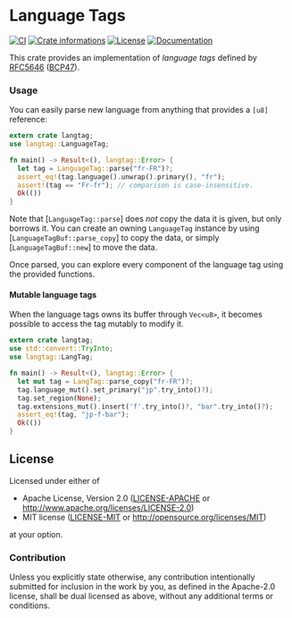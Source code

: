 # Language Tags

[![CI](https://github.com/timothee-haudebourg/langtag/workflows/CI/badge.svg)](https://github.com/timothee-haudebourg/langtag/actions)
[![Crate informations](https://img.shields.io/crates/v/langtag.svg?style=flat-square)](https://crates.io/crates/langtag)
[![License](https://img.shields.io/crates/l/langtag.svg?style=flat-square)](https://github.com/timothee-haudebourg/langtag#license)
[![Documentation](https://img.shields.io/badge/docs-latest-blue.svg?style=flat-square)](https://docs.rs/langtag)

This crate provides an implementation of *language tags* defined by
[RFC5646](https://tools.ietf.org/html/rfc5646) ([BCP47](https://tools.ietf.org/html/bcp47)).

### Usage

You can easily parse new language from anything that provides a `[u8]` reference:
```rust
extern crate langtag;
use langtag::LanguageTag;

fn main() -> Result<(), langtag::Error> {
  let tag = LanguageTag::parse("fr-FR")?;
  assert_eq!(tag.language().unwrap().primary(), "fr");
  assert!(tag == "Fr-fr"); // comparison is case-insensitive.
  Ok(())
}
```

Note that [`LanguageTag::parse`] does *not* copy the data it is given,
but only borrows it.
You can create an owning `LanguageTag` instance by using
[`LanguageTagBuf::parse_copy`] to copy the data,
or simply [`LanguageTagBuf::new`] to move the data.

Once parsed, you can explore every component of the language tag using the provided functions.

#### Mutable language tags

When the language tags owns its buffer through `Vec<u8>`,
it becomes possible to access the tag mutably to modify it.
```rust
extern crate langtag;
use std::convert::TryInto;
use langtag::LangTag;

fn main() -> Result<(), langtag::Error> {
  let mut tag = LangTag::parse_copy("fr-FR")?;
  tag.language_mut().set_primary("jp".try_into()?);
  tag.set_region(None);
  tag.extensions_mut().insert('f'.try_into()?, "bar".try_into()?);
  assert_eq!(tag, "jp-f-bar");
  Ok(())
}
```

## License

Licensed under either of

 * Apache License, Version 2.0 ([LICENSE-APACHE](LICENSE-APACHE) or http://www.apache.org/licenses/LICENSE-2.0)
 * MIT license ([LICENSE-MIT](LICENSE-MIT) or http://opensource.org/licenses/MIT)

at your option.

### Contribution

Unless you explicitly state otherwise, any contribution intentionally submitted
for inclusion in the work by you, as defined in the Apache-2.0 license, shall be dual licensed as above, without any
additional terms or conditions.
